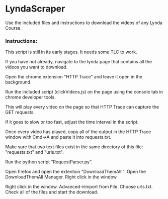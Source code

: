 <h1>LyndaScraper</h1>

Use the included files and instructions to download the videos of any Lynda Course.


<h3>Instructions:</h3>

This script is still in its early stages. It needs some TLC to work.

If you have not already, navigate to the lynda page that contains all the videos you want to download.

Open the chrome extension "HTTP Trace" and leave it open in the background.

Run the included script (clickVideos.js) on the page using the console tab in chrome developer tools.

This will play every video on the page so that HTTP Trace can capture the GET requests.

If it goes to slow or too fast, adjust the time interval in the script.

Once every video has played, copy all of the output in the HTTP Trace window with Cmd->A and paste it into requests.txt.

Make sure that two text files exist in the same directory of this file: "requests.txt" and "urls.txt".

Run the python script “RequestParser.py”.

Open firefox and open the extention "DownloadThemAll!". Open the DownloadThemAll Manager. Right click in the window.

Right click in the window. Advanced->Import from File. Choose urls.txt. Check all of the files and start the download.
